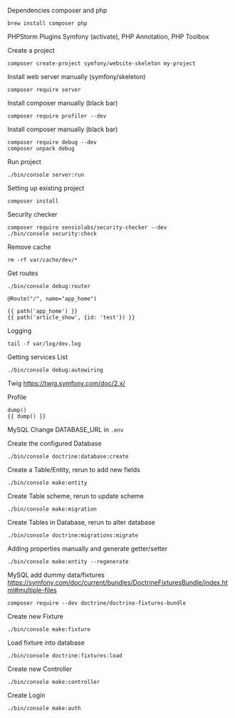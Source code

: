 Dependencies composer and php
```
brew install composer php
```

PHPStorm Plugins
Symfony (activate), PHP Annotation, PHP Toolbox


Create a project

```
composer create-project symfony/website-skeleton my-project
```

Install web server manually (symfony/skeleton)
```
composer require server
```

Install composer manually (black bar)
```
composer require profiler --dev
```

Install composer manually (black bar)
```
composer require debug --dev
composer unpack debug
```

Run project

```
./bin/console server:run
```

Setting up existing project

```
composer install
```

Security checker

```
composer require sensiolabs/security-checker --dev
./bin/console security:check
```

Remove cache
```
rm -rf var/cache/dev/*
```
Get routes

```
./bin/console debug:router
```
```
@Route("/", name="app_home")
```
```
{{ path('app_home') }}
{{ path('article_show', {id: 'test'}) }}
```

Logging
```
tail -f var/log/dev.log
```

Getting services List
```
./bin/console debug:autowiring
```

Twig
https://twig.symfony.com/doc/2.x/

Profile
```
dump()
{{ dump() }}
```

MySQL
Change DATABASE_URL in `.env` 

Create the configured Database
```
./bin/console doctrine:database:create
```

Create a Table/Entity, rerun to add new fields
```
./bin/console make:entity
```

Create Table scheme, rerun to update scheme
```
./bin/console make:migration
```

Create Tables in Database, rerun to alter database
```
./bin/console doctrine:migrations:migrate
```

Adding properties manually and generate getter/setter
```
./bin/console make:entity --regenerate
```

MySQL add dummy data/fixtures
https://symfony.com/doc/current/bundles/DoctrineFixturesBundle/index.html#multiple-files
```
composer require --dev doctrine/doctrine-fixtures-bundle
```
Create new Fixture
```
./bin/console make:fixture
```

Load fixture into database
```
./bin/console doctrine:fixtures:load
```

Create new Controller
```
./bin/console make:controller
```

Create Login
```
./bin/console make:auth
```